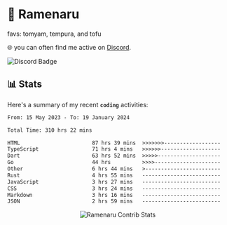 # 🍜 Ramenaru
favs: tomyam, tempura, and tofu

🌐 you can often find me active on [Discord](https://discordapp.com/users/503291004200157185).

![Discord Badge](https://dcbadge.vercel.app/api/shield/503291004200157185)

## 📊 Stats

Here's a summary of my recent **`coding`** activities:

<!--START_SECTION:waka-->

```txt
From: 15 May 2023 - To: 19 January 2024

Total Time: 310 hrs 22 mins

HTML                       87 hrs 39 mins  >>>>>>>------------------   28.24 %
TypeScript                 71 hrs 4 mins   >>>>>>-------------------   22.90 %
Dart                       63 hrs 52 mins  >>>>>--------------------   20.58 %
Go                         44 hrs          >>>>---------------------   14.18 %
Other                      6 hrs 44 mins   >------------------------   02.17 %
Rust                       4 hrs 55 mins   -------------------------   01.58 %
JavaScript                 3 hrs 27 mins   -------------------------   01.11 %
CSS                        3 hrs 24 mins   -------------------------   01.10 %
Markdown                   3 hrs 16 mins   -------------------------   01.06 %
JSON                       2 hrs 59 mins   -------------------------   00.96 %
```

<!--END_SECTION:waka-->

<div style="text-align: center;">
   <img align="center" src="https://github-readme-streak-stats.herokuapp.com/?user=Ramenaru&theme=dark&card_width=520" alt="Ramenaru Contrib Stats" />
</div>

